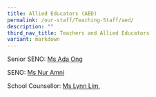 ```yaml
---
title: Allied Educators (AED)
permalink: /our-staff/Teaching-Staff/aed/
description: ""
third_nav_title: Teachers and Allied Educators
variant: markdown
---
```

Senior SENO: [Ms Ada Ong](mailto:ong_peck_kuan@schools.gov.sg)

SENO: [Ms Nur Amni](mailto:nur_amni_abdullah@schools.gov.sg)

School Counsellor: [Ms Lynn Lim](mailto:lim_cixian@schools.gov.sg),  